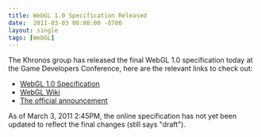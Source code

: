```yaml
---
title: WebGL 1.0 Specification Released
date:  2011-03-03 00:00:00 -0700
layout: single
tags: [WebGL]
---
```


The Khronos group has released the final WebGL 1.0 specification today at the Game Developers Conference, here are the relevant links to check out:

* [WebGL 1.0 Specification](https://web.archive.org/web/20150215213647/https://www.khronos.org/registry/webgl/specs/latest/)
* [WebGL Wiki](https://web.archive.org/web/20150215213647/http://www.khronos.org/webgl/wiki/Main_Page)
* [The official announcement](https://web.archive.org/web/20150215213647/http://www.khronos.org/news/press/releases/khronos-releases-final-webgl-1.0-specification)

As of March 3, 2011 2:45PM, the online specification has not yet been updated to reflect the final changes (still says "draft").

